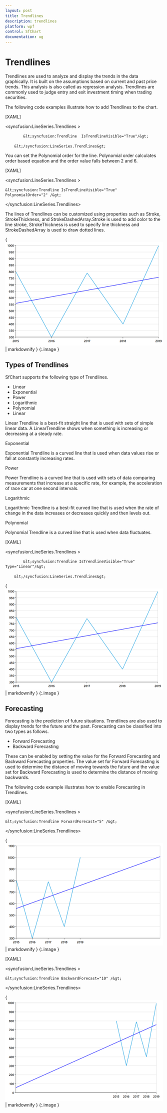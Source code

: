 ```yaml
---
layout: post
title: Trendlines
description: trendlines
platform: wpf
control: SfChart
documentation: ug
---
```


# Trendlines

Trendlines are used to analyze and display the trends in the data graphically. It is built on the assumptions based on current and past price trends. This analysis is also called as regression analysis. Trendlines are commonly used to judge entry and exit investment timing when trading securities. 

The following code examples illustrate how to add Trendlines to the chart.

[XAML]



&lt;syncfusion:LineSeries.Trendlines &gt;

            &lt;syncfusion:Trendline  IsTrendlineVisible="True"/&gt;

        &lt;/syncfusion:LineSeries.Trendlines&gt;



You can set the Polynomial order for the line. Polynomial order calculates order based equation and the order value falls between 2 and 6.

[XAML]



&lt;syncfusion:LineSeries.Trendlines &gt;

    &lt;syncfusion:Trendline IsTrendlineVisible="True"  PolynomialOrder="2" /&gt;

&lt;/syncfusion:LineSeries.Trendlines&gt;

The lines of Trendlines can be customized using properties such as Stroke, StrokeThickness, and StrokeDashedArray.Stroke is used to add color to the line stroke, StrokeThickness is used to specify line thickness and StrokeDashedArray is used to draw dotted lines.

{ ![C:/Users/rachel/Desktop/wpf/sshot-85.png](Trendlines_images/Trendlines_img1.png) | markdownify }
{:.image }


## Types of Trendlines

SfChart supports the following type of Trendlines.

* Linear
* Exponential
* Power
* Logarithmic
* Polynomial 
* Linear



Linear Trendline is a best-fit straight line that is used with sets of simple linear data. A LinearTrendline shows when something is increasing or decreasing at a steady rate. 

Exponential

Exponential Trendline is a curved line that is used when data values rise or fall at constantly increasing rates.

Power

Power Trendline is a curved line that is used with sets of data comparing measurements that increase at a specific rate, for example, the acceleration of race car at one second intervals.

Logarithmic

Logarithmic Trendline is a best-fit curved line that is used when the rate of change in the data increases or decreases quickly and then levels out.

Polynomial

Polynomial Trendline is a curved line that is used when data fluctuates.

[XAML]



&lt;syncfusion:LineSeries.Trendlines &gt;

            &lt;syncfusion:Trendline IsTrendlineVisible="True" Type="Linear"/&gt;

        &lt;/syncfusion:LineSeries.Trendlines&gt;





{ ![C:/Users/rachel/Desktop/wpf/sshot-86.png](Trendlines_images/Trendlines_img2.png) | markdownify }
{:.image }


## Forecasting

Forecasting is the prediction of future situations. Trendlines are also used to display trends for the future and the past. Forecasting can be classified into two types as follows.

* Forward Forecasting
* Backward Forecasting

These can be enabled by setting the value for the Forward Forecasting and Backward Forecasting properties. The value set for Forward Forecasting is used to determine the distance of moving towards the future and the value set for Backward Forecasting is used to determine the distance of moving backwards.

The following code example illustrates how to enable Forecasting in Trendlines.

[XAML]



&lt;syncfusion:LineSeries.Trendlines &gt;

    &lt;syncfusion:Trendline ForwardForecast="5" /&gt;

&lt;/syncfusion:LineSeries.Trendlines&gt;





{ ![C:/Users/rachel/Desktop/wpf/sshot-87.png](Trendlines_images/Trendlines_img3.png) | markdownify }
{:.image }


[XAML]



&lt;syncfusion:LineSeries.Trendlines &gt;

    &lt;syncfusion:Trendline BackwardForecast="10" /&gt;

&lt;/syncfusion:LineSeries.Trendlines&gt;



{ ![C:/Users/rachel/Desktop/wpf/sshot-88.png](Trendlines_images/Trendlines_img4.png) | markdownify }
{:.image }


